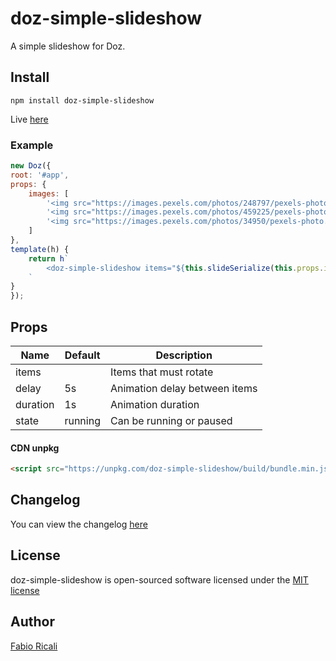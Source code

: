 # doz-simple-slideshow
A simple slideshow for Doz.

## Install
```
npm install doz-simple-slideshow
```

Live <a href="https://fabioricali.github.io/doz-simple-slideshow/build/index.html">here</a>

### Example
```javascript
new Doz({
root: '#app',
props: {
    images: [
        '<img src="https://images.pexels.com/photos/248797/pexels-photo-248797.jpeg?auto=compress&cs=tinysrgb&dpr=2&h=750&w=1260">',
        '<img src="https://images.pexels.com/photos/459225/pexels-photo-459225.jpeg?auto=compress&cs=tinysrgb&dpr=2&h=750&w=1260">',
        '<img src="https://images.pexels.com/photos/34950/pexels-photo.jpg?auto=compress&cs=tinysrgb&dpr=2&h=750&w=1260">',
    ]
},
template(h) {
    return h`
        <doz-simple-slideshow items="${this.slideSerialize(this.props.images)}"/>
    `
}
});
```

## Props
| Name | Default | Description |
| ---- | ------- | ----------- |
| items |  | Items that must rotate |
| delay | 5s  | Animation delay between items |
| duration | 1s  | Animation duration |
| state | running  | Can be running or paused |


#### CDN unpkg
```html
<script src="https://unpkg.com/doz-simple-slideshow/build/bundle.min.js"></script>
```

## Changelog
You can view the changelog <a target="_blank" href="https://github.com/fabioricali/doz-simple-slideshow/blob/master/CHANGELOG.md">here</a>

## License
doz-simple-slideshow is open-sourced software licensed under the <a target="_blank" href="http://opensource.org/licenses/MIT">MIT license</a>

## Author
<a target="_blank" href="http://rica.li">Fabio Ricali</a>